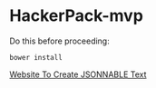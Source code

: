 # HackerPack-mvp

Do this before proceeding:

```
bower install
```

[Website To Create JSONNABLE Text](http://www.freeformatter.com/html-escape.html#ad-output)